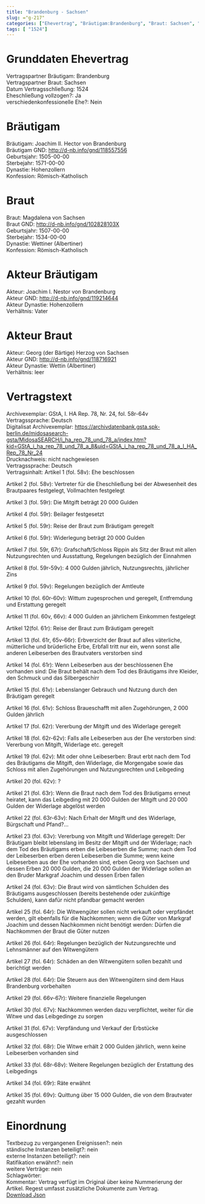 ```yaml
---
title: "Brandenburg - Sachsen"
slug: ="g-217"
categories: ["Ehevertrag", "Bräutigam:Brandenburg", "Braut: Sachsen", "Eheschließung vollzogen?:Ja", "verschiedenkonfessionelle Ehe?:Nein", "Dynastie Bräutigam:Hohenzollern", "Akteur Bräutigam:Joachim I. Nestor von Brandenburg", "Akteur Braut:Georg (der Bärtige) Herzog von Sachsen", "Textbezug?:nein", "Ständisch?:nein", "Ratifikation?:nein", "Sonstiges?:nein", "Bräutigam:Brandenburg", "Braut: Sachsen"]
tags: [ "1524"]
---
```

<!--more-->

# Grunddaten Ehevertrag

Vertragspartner Bräutigam: Brandenburg<br>
Vertragspartner Braut: Sachsen<br>
Datum Vertragsschließung: 1524<br>
Eheschließung vollzogen?: Ja<br>
verschiedenkonfessionelle Ehe?: Nein<br>
# Bräutigam

Bräutigam: Joachim II. Hector von Brandenburg<br>
Bräutigam GND: http://d-nb.info/gnd/118557556<br>
Geburtsjahr: 1505-00-00<br>
Sterbejahr: 1571-00-00<br>
Dynastie: Hohenzollern<br>
Konfession: Römisch-Katholisch<br>
# Braut

Braut: Magdalena von Sachsen<br>
Braut GND: http://d-nb.info/gnd/102828103X<br>
Geburtsjahr: 1507-00-00<br>
Sterbejahr: 1534-00-00<br>
Dynastie: Wettiner (Albertiner)<br>
Konfession: Römisch-Katholisch<br>
# Akteur Bräutigam

Akteur: Joachim I. Nestor von Brandenburg<br>
Akteur GND: http://d-nb.info/gnd/119214644<br>
Akteur Dynastie: Hohenzollern<br>
Verhältnis: Vater<br>
# Akteur Braut

Akteur: Georg (der Bärtige) Herzog von Sachsen<br>
Akteur GND: http://d-nb.info/gnd/118716921<br>
Akteur Dynastie: Wettin (Albertiner)<br>
Verhältnis: leer<br>
# Vertragstext

Archivexemplar: GStA, I. HA Rep. 78, Nr. 24, fol. 58r-64v<br>
Vertragssprache: Deutsch<br>
Digitalisat Archivexemplar: https://archivdatenbank.gsta.spk-berlin.de/midosasearch-gsta/MidosaSEARCH/i_ha_rep_78_und_78_a/index.htm?kid=GStA_i_ha_rep_78_und_78_a_8&uid=GStA_i_ha_rep_78_und_78_a_I_HA_Rep_78_Nr_24<br>
Drucknachweis: nicht nachgewiesen<br>
Vertragssprache: Deutsch<br>
Vertragsinhalt: Artikel 1 (fol. 58v): Ehe beschlossen

Artikel 2 (fol. 58v): Vertreter für die Eheschließung bei der Abwesenheit des Brautpaares festgelegt, Vollmachten festgelegt

Artikel 3 (fol. 59r): Die Mitgift beträgt 20 000 Gulden

Artikel 4 (fol. 59r): Beilager festgesetzt

Artikel 5 (fol. 59r): Reise der Braut zum Bräutigam geregelt

Artikel 6 (fol. 59r): Widerlegung beträgt 20 000 Gulden

Artikel 7 (fol. 59r, 67r): Grafschaft/Schloss Rippin als Sitz der Braut mit allen Nutzungsrechten und Ausstattung, Regelungen bezüglich der Einnahmen

Artikel 8 (fol. 59r-59v): 4 000 Gulden jährlich, Nutzungsrechts, jährlicher Zins

Artikel 9 (fol. 59v): Regelungen bezüglich der Amtleute

Artikel 10 (fol. 60r-60v): Wittum zugesprochen und geregelt, Entfremdung und Erstattung geregelt

Artikel 11 (fol. 60v, 66v): 4 000 Gulden an jährlichem Einkommen festgelegt

Artikel 12(fol. 61r): Reise der Braut zum Bräutigam geregelt

Artikel 13 (fol. 61r, 65v-66r): Erbverzicht der Braut auf alles väterliche, mütterliche und brüderliche Erbe, Erbfall tritt nur ein, wenn sonst alle anderen Leibeserben des Brautvaters verstorben sind

Artikel 14 (fol. 61r): Wenn Leibeserben aus der beschlossenen Ehe vorhanden sind: Die Braut behält nach dem Tod des Bräutigams ihre Kleider, den Schmuck und das Silbergeschirr

Artikel 15 (fol. 61v): Lebenslanger Gebrauch und Nutzung durch den Bräutigam geregelt

Artikel 16 (fol. 61v): Schloss Braueschafft mit allen Zugehörungen, 2 000 Gulden jährlich

Artikel 17 (fol. 62r): Vererbung der Mitgift und des Widerlage geregelt

Artikel 18 (fol. 62r-62v): Falls alle Leibeserben aus der Ehe verstorben sind: Vererbung von Mitgift, Widerlage etc. geregelt

Artikel 19 (fol. 62v): Mit oder ohne Leibeserben: Braut erbt nach dem Tod des Bräutigams die Mitgift, den Widerlage, die Morgengabe sowie das Schloss mit allen Zugehörungen und Nutzungsrechten und Leibgeding

Artikel 20 (fol. 62v): ?

Artikel 21 (fol. 63r): Wenn die Braut nach dem Tod des Bräutigams erneut heiratet, kann das Leibgeding mit 20 000 Gulden der Mitgift und 20 000 Gulden der Widerlage abgelöst werden

Artikel 22 (fol. 63r-63v): Nach Erhalt der Mitgift und des Widerlage, Bürgschaft und Pfand?...

Artikel 23 (fol. 63v): Vererbung von Mitgift und Widerlage geregelt: Der Bräutigam bleibt lebenslang im Besitz der Mitgift und der Widerlage; nach dem Tod des Bräutigams erben die Leibeserben die Summe; nach dem Tod der Leibeserben erben deren Leibeserben die Summe; wenn keine Leibeserben aus der Ehe vorhanden sind, erben Georg von Sachsen und dessen Erben 20 000 Gulden, die 20 000 Gulden der Widerlage sollen an den Bruder Markgraf Joachim und dessen Erben fallen

Artikel 24 (fol. 63v): Die Braut wird von sämtlichen Schulden des Bräutigams ausgeschlossen (bereits bestehende oder zukünftige Schulden), kann dafür nicht pfandbar gemacht werden

Artikel 25 (fol. 64r): Die Witwengüter sollen nicht verkauft oder verpfändet werden, gilt ebenfalls für die Nachkommen; wenn die Güter von Markgraf Joachim und dessen Nachkommen nicht benötigt werden: Dürfen die Nachkommen der Braut die Güter nutzen

Artikel 26 (fol. 64r): Regelungen bezüglich der Nutzungsrechte und Lehnsmänner auf den Witwengütern

Artikel 27 (fol. 64r): Schäden an den Witwengütern sollen bezahlt und berichtigt werden

Artikel 28 (fol. 64r): Die Steuern aus den Witwengütern sind dem Haus Brandenburg vorbehalten

Artikel 29 (fol. 66v-67r): Weitere finanzielle Regelungen

Artikel 30 (fol. 67v): Nachkommen werden dazu verpflichtet, weiter für die Witwe und das Leibgedinge zu sorgen

Artikel 31 (fol. 67v): Verpfändung und Verkauf der Erbstücke ausgeschlossen

Artikel 32 (fol. 68r): Die Witwe erhält 2 000 Gulden jährlich, wenn keine Leibeserben vorhanden sind

Artikel 33 (fol. 68r-68v): Weitere Regelungen bezüglich der Erstattung des Leibgedings

Artikel 34 (fol. 69r): Räte erwähnt

Artikel 35 (fol. 69v): Quittung über 15 000 Gulden, die von dem Brautvater gezahlt wurden
<br>
# Einordnung

Textbezug zu vergangenen Ereignissen?: nein<br>
ständische Instanzen beteiligt?: nein<br>
externe Instanzen beteiligt?: nein<br>
Ratifikation erwähnt?: nein<br>
weitere Verträge: nein<br>
Schlagwörter: <br>
Kommentar: Vertrag verfügt im Original über keine Nummerierung der Artikel. Regest umfasst zusätzliche Dokumente zum Vertrag.<br>
[Download Json](/vertraege/vertrag-217.json)